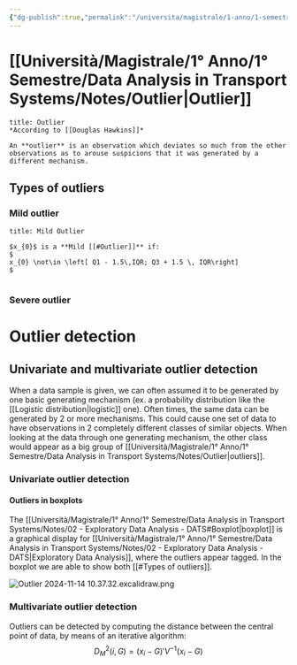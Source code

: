 ```yaml
---
{"dg-publish":true,"permalink":"/universita/magistrale/1-anno/1-semestre/data-analysis-in-transport-systems/notes/outlier/","tags":["UNI"]}
---
```


# [[Università/Magistrale/1° Anno/1° Semestre/Data Analysis in Transport Systems/Notes/Outlier\|Outlier]]


```ad-Definizione
title: Outlier
*According to [[Douglas Hawkins]]*

An **outlier** is an observation which deviates so much from the other observations as to arouse suspicions that it was generated by a different mechanism.

```

## Types of outliers

### Mild outlier

```ad-Definizione
title: Mild Outlier

$x_{0}$ is a **Mild [[#Outlier]]** if:
$
x_{0} \not\in \left[ Q1 - 1.5\,IQR; Q3 + 1.5 \, IQR\right]
$


```


### Severe outlier


# Outlier detection

## Univariate and multivariate outlier detection

When a data sample is given, we can often assumed it to be generated by one basic generating mechanism (ex. a probability distribution like the [[Logistic distribution\|logistic]] one). Often times, the same data can be generated by 2 or more mechanisms. This could cause one set of data to have observations in 2 completely different classes of similar objects. When looking at the data through one generating mechanism, the other class would appear as a big group of [[Università/Magistrale/1° Anno/1° Semestre/Data Analysis in Transport Systems/Notes/Outlier\|outliers]].

### Univariate outlier detection

#### Outliers in boxplots

The [[Università/Magistrale/1° Anno/1° Semestre/Data Analysis in Transport Systems/Notes/02 - Exploratory Data Analysis - DATS#Boxplot\|boxplot]] is a graphical display for [[Università/Magistrale/1° Anno/1° Semestre/Data Analysis in Transport Systems/Notes/02 - Exploratory Data Analysis - DATS\|Exploratory Data Analysis]], where the outliers appear tagged. In the boxplot we are able to show both [[#Types of outliers]].

![Outlier 2024-11-14 10.37.32.excalidraw.png](/img/user/Universit%C3%A0/Magistrale/1%C2%B0%20Anno/1%C2%B0%20Semestre/Data%20Analysis%20in%20Transport%20Systems/Notes/Allegati/Outlier%202024-11-14%2010.37.32.excalidraw.png)



### Multivariate outlier detection

Outliers can be detected by computing the distance between the central point of data, by means of an iterative algorithm:
$$
D^{2}_{M}(i,G) = (x_{i}-G)'V^{-1}(x_{i}-G)
$$

